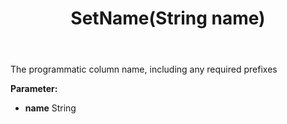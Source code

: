﻿---
uid: crmscript_ref_NSArchiveRestrictionInfo_SetName
title: SetName(String name)
intellisense: NSArchiveRestrictionInfo.SetName
keywords: NSArchiveRestrictionInfo, GetName
so.topic: reference
---

The programmatic column name, including any required prefixes

**Parameter:** 
 - **name** String

